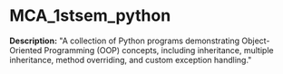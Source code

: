 # MCA_1stsem_python
**Description:**   "A collection of Python programs demonstrating Object-Oriented Programming (OOP) concepts, including inheritance, multiple inheritance, method overriding, and custom exception handling."
